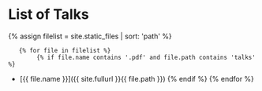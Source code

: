 # List of Talks

{% assign filelist = site.static_files | sort: 'path'  %}
    
       {% for file in filelist %}
            {% if file.name contains '.pdf' and file.path contains 'talks' %}
 - [{{ file.name }}]({{ site.fullurl }}{{ file.path }})
            {% endif %}
        {% endfor %}
        
        
